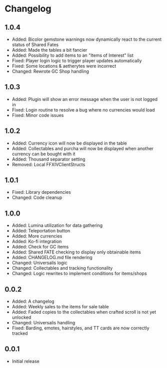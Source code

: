 # Changelog

## 1.0.4
- Added: Bicolor gemstone warnings now dynamically react to the current status of Shared Fates
- Added: Made the tables a bit fancier
- Added: Possibility to add items to an "Items of Interest" list
- Fixed: Player login logic to trigger player updates automatically
- Fixed: Some locations & aetherytes were incorrect
- Changed: Rewrote GC Shop handling

## 1.0.3
- Added: Plugin will show an error message when the user is not logged in
- Fixed: Login routine to resolve a bug where no currencies would load
- Fixed: Minor code issues

## 1.0.2
- Added: Currency icon will now be displayed in the table
- Added: Collectables and purcha will now be displayed when another currency can be bought with it
- Added: Thousand separator setting
- Removed: Local FFXIVClientStructs

## 1.0.1
- Fixed: Library dependencies
- Changed: Code cleanup

## 1.0.0
- Added: Lumina utilization for data gathering
- Added: Teleportation button
- Added: More currencies
- Added: Ko-fi integration
- Added: Check for GC items
- Added: Shared FATE checking to display only obtainable items
- Added: CHANGELOG.md file rendering
- Changed: Universalis logic
- Changed: Collectables and tracking functionality
- Changed: Logic rewrites to implement conditions for items/shops

## 0.0.2
- Added: A changelog
- Added: Weekly sales to the items for sale table
- Added: Faded copies to the collectables when crafted scroll is not yet unlocked
- Changed: Universalis handling
- Fixed: Barding, emotes, hairstyles, and TT cards are now correctly tracked

## 0.0.1
- Initial release